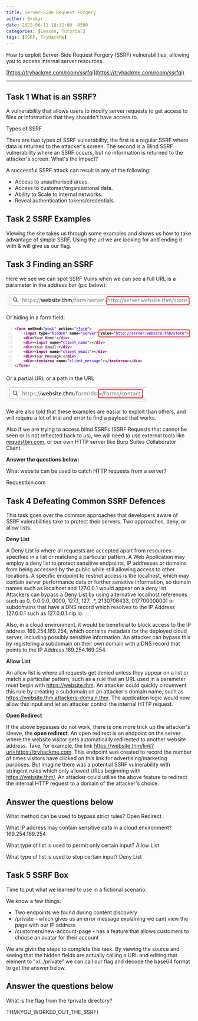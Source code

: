 ```yaml
---
title: Server-Side Request Forgery
author: 0xskar
date: 2022-06-11 18:32:00 -0500
categories: [Lesson, Tutorial]
tags: [SSRF, TryHackMe]
---
```


How to exploit Server-Side Request Forgery (SSRF) vulnerabilities, allowing you to access internal server resources.

[https://tryhackme.com/room/ssrfqi](https://tryhackme.com/room/ssrfqi)

* * * 

## Task 1 What is an SSRF?

A vulnerability that allows users to modify server requests to get access to files or information that they shouldn't have access to.

Types of SSRF

There are two types of SSRF vulnerability; the first is a regular SSRF where data is returned to the attacker's screen. The second is a Blind SSRF vulnerability where an SSRF occurs, but no information is returned to the attacker's screen.
What's the impact?

A successful SSRF attack can result in any of the following: 

   - Access to unauthorised areas.
   - Access to customer/organisational data.
   - Ability to Scale to internal networks.
   - Reveal authentication tokens/credentials.

## Task 2 SSRF Examples

Viewing the site takes us through some examples and shows us how to take advantage of simple SSRF. Using the url we are looking for and ending it with & will give us our flag.

## Task 3 Finding an SSRF

Here we see we can spot SSRF Vulns when we can see a full URL is a parameter in the address bar (pic below):

![](/assets/ssrf-example1.png)

Or hiding in a form field:

![](/assets/ssrf-example2.png)

Or a partial URL or a path in the URL

![](/assets/ssrf-example3.png)

We are also told that these examples are easiar to exploit than others, and will require a lot of trial and error to find a payload that works.

Also if we are trying to access blind SSRFs (SSRF Requests that cannot be seen or is not reflected back to us), we will need to use external tools like [requestbin.com](http://requestbin.com), or our own HTTP server like Burp Suites Collaborator Client.

**Answer the questions below:**

What website can be used to catch HTTP requests from a server?

Requestbin.com

## Task 4 Defeating Common SSRF Defences

This task goes over the common approaches that developers aware of SSRF vulerabilities take to protect their servers. Two approaches, deny, or allow lists.

**Deny List**

A Deny List is where all requests are accepted apart from resources specified in a list or matching a particular pattern. A Web Application may employ a deny list to protect sensitive endpoints, IP addresses or domains from being accessed by the public while still allowing access to other locations. A specific endpoint to restrict access is the localhost, which may contain server performance data or further sensitive information, so domain names such as localhost and 127.0.0.1 would appear on a deny list. Attackers can bypass a Deny List by using alternative localhost references such as 0, 0.0.0.0, 0000, 127.1, 127.*.*.*, 2130706433, 017700000001 or subdomains that have a DNS record which resolves to the IP Address 127.0.0.1 such as 127.0.0.1.nip.io.

Also, in a cloud environment, it would be beneficial to block access to the IP address 169.254.169.254, which contains metadata for the deployed cloud server, including possibly sensitive information. An attacker can bypass this by registering a subdomain on their own domain with a DNS record that points to the IP Address 169.254.169.254.

**Allow List**

An allow list is where all requests get denied unless they appear on a list or match a particular pattern, such as a rule that an URL used in a parameter must begin with https://website.thm. An attacker could quickly circumvent this rule by creating a subdomain on an attacker's domain name, such as https://website.thm.attackers-domain.thm. The application logic would now allow this input and let an attacker control the internal HTTP request.


**Open Redirect**

If the above bypasses do not work, there is one more trick up the attacker's sleeve, the **open redirect**. An open redirect is an endpoint on the server where the website visitor gets automatically redirected to another website address. Take, for example, the link https://website.thm/link?url=https://tryhackme.com. This endpoint was created to record the number of times visitors have clicked on this link for advertising/marketing purposes. But imagine there was a potential SSRF vulnerability with stringent rules which only allowed URLs beginning with https://website.thm/. An attacker could utilise the above feature to redirect the internal HTTP request to a domain of the attacker's choice.


##   Answer the questions below

What method can be used to bypass strict rules?
Open Redirect

What IP address may contain sensitive data in a cloud environment? 169.254.169.254

What type of list is used to permit only certain input? Allow List

What type of list is used to stop certain input? Deny List

##  Task 5 SSRF Box 

Time to put what we learned to use in a fictional scenario.

We know a few things:

 - Two endpoints we found during content discovery
 - /private - which gives us an error message explaining we cant view the page with our IP address
 - /customers/new-account-page - has a feature that allows customers to choose an avatar for their account

We are givin the steps to complete this task. By viewing the source and seeing that the hidden fields are actually calling a URL and editing that element to "x/../private" we can call our flag and decode the base64 format to get the answer below.

##   Answer the questions below

What is the flag from the /private directory?

THM{YOU_WORKED_OUT_THE_SSRF}